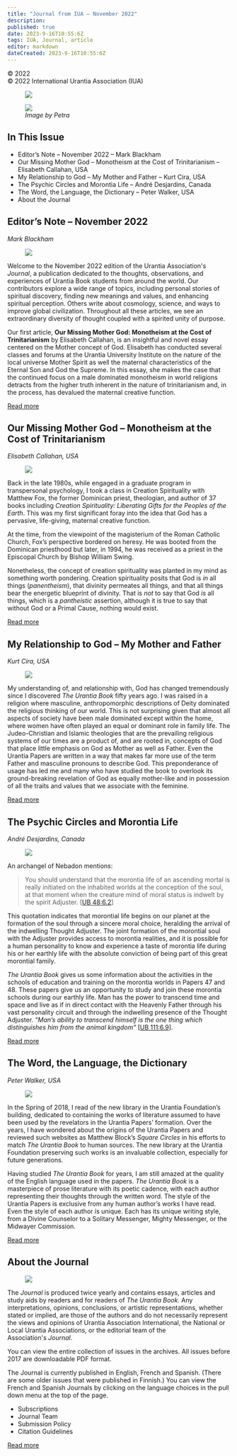```yaml
---
title: "Journal from IUA — November 2022"
description: 
published: true
date: 2023-9-16T10:55:6Z
tags: IUA, Journal, article
editor: markdown
dateCreated: 2023-9-16T10:55:6Z
---
```


<p class="v-card v-sheet theme--light gray lighten-3 px-2">© 2022 <br>© 2022 International Urantia Association (IUA)</p>

<figure id="Figure_1" class="image urantiapedia">
<img src="../../../image/article/IUA_Journal/Journal-Header-Revised-April-2020-706x287.jpg">
</figure>

<figure id="Figure_2" class="image urantiapedia" alt="Image by Petra">
<img src="../../../image/article/IUA_Journal/girl-g1346e1da7_1920_Petra-from-Pixabay-706x423.jpg">
<figcaption><em>Image by Petra</em></figcaption>
</figure>

## In This Issue

- Editor’s Note – November 2022 – Mark Blackham
- Our Missing Mother God – Monotheism at the Cost of Trinitarianism – Elisabeth Callahan, USA
- My Relationship to God – My Mother and Father – Kurt Cira, USA
- The Psychic Circles and Morontia Life – André Desjardins, Canada
- The Word, the Language, the Dictionary – Peter Walker, USA
- About the Journal

## Editor’s Note – November 2022

_Mark Blackham_

<figure id="Figure_3" class="image urantiapedia image-style-align-left" alt="Mark Blackham">
<img src="../../../image/article/IUA_Journal/Mark-B-2022-1-e1674520636764-150x150.jpg">
</figure>

Welcome to the November 2022 edition of the Urantia Association's _Journal_, a publication dedicated to the thoughts, observations, and experiences of Urantia Book students from around the world. Our contributors explore a wide range of topics, including personal stories of spiritual discovery, finding new meanings and values, and enhancing spiritual perception. Others write about cosmology, science, and ways to improve global civilization. Throughout all these articles, we see an extraordinary diversity of thought coupled with a spirited unity of purpose. 

Our first article, **Our Missing Mother God: Monotheism at the Cost of Trinitarianism** by Elisabeth Callahan, is an insightful and novel essay centered on the Mother concept of God. Elisabeth has conducted several classes and forums at the Urantia University Institute on the nature of the local universe Mother Spirit as well the maternal characteristics of the Eternal Son and God the Supreme. In this essay, she makes the case that the continued focus on a male dominated monotheism in world religions detracts from the higher truth inherent in the nature of trinitarianism and, in the process, has devalued the maternal creative function.

[Read more](/en/article/Mark_Blackham/editors_note_november_2022)
<br style="clear:both;"/>

## Our Missing Mother God – Monotheism at the Cost of Trinitarianism

_Elisabeth Callahan, USA_

<figure id="Figure_4" class="image urantiapedia image-style-align-left" alt="mother god gaia">
<img src="../../../image/article/IUA_Journal/Callahan01-150x150.jpg">
</figure>

Back in the late 1980s, while engaged in a graduate program in transpersonal psychology, I took a class in Creation Spirituality with Matthew Fox, the former Dominican priest, theologian, and author of 37 books including _Creation Spirituality: Liberating Gifts for the Peoples of the Earth_. This was my first significant foray into the idea that God has a pervasive, life-giving, maternal creative function.

At the time, from the viewpoint of the magisterium of the Roman Catholic Church, Fox’s perspective bordered on heresy. He was booted from the Dominican priesthood but later, in 1994, he was received as a priest in the Episcopal Church by Bishop William Swing.

Nonetheless, the concept of creation spirituality was planted in my mind as something worth pondering. Creation spirituality posits that God is _in_ all things (_panentheism_), that divinity permeates all things, and that all things bear the energetic blueprint of divinity. That is _not_ to say that God _is_ all things, which is a _pantheistic_ assertion, although it is true to say that without God or a Primal Cause, nothing would exist.

[Read more](/en/article/Elisabeth_Callahan/our_missing_mother_god)
<br style="clear:both;"/>

## My Relationship to God – My Mother and Father

_Kurt Cira, USA_

<figure id="Figure_5" class="image urantiapedia image-style-align-left" alt="family">
<img src="../../../image/article/IUA_Journal/family-gee280b51b_1920-300x200.jpg">
</figure>

My understanding of, and relationship with, God has changed tremendously since I discovered _The Urantia Book_ fifty years ago. I was raised in a religion where masculine, anthropomorphic descriptions of Deity dominated the religious thinking of our world. This is not surprising given that almost all aspects of society have been male dominated except within the home, where women have often played an equal or dominant role in family life. The Judeo-Christian and Islamic theologies that are the prevailing religious systems of our times are a product of, and are rooted in, concepts of God that place little emphasis on God as Mother as well as Father. Even the Urantia Papers are written in a way that makes far more use of the term Father and masculine pronouns to describe God. This preponderance of usage has led me and many who have studied the book to overlook its ground-breaking revelation of God as equally mother-like and in possession of all the traits and values that we associate with the feminine. 

[Read more](/en/article/Kurt_Cira/my_relationship_to_god)
<br style="clear:both;"/>

## The Psychic Circles and Morontia Life

_André Desjardins, Canada_

<figure id="Figure_6" class="image urantiapedia">
<img src="../../../image/article/IUA_Journal/DIVINE-EARTH-PROJECT-by-Kim-S.-MacKenzie-300x222.jpg">
</figure>
An archangel of Nebadon mentions:


> You should understand that the morontia life of an ascending mortal is really initiated on the inhabited worlds at the conception of the soul, at that moment when the creature mind of moral status is indwelt by the spirit Adjuster. [[UB 48:6.2](/en/The_Urantia_Book/48#p6_2)]

This quotation indicates that morontial life begins on our planet at the formation of the soul through a sincere moral choice, heralding the arrival of the indwelling Thought Adjuster. The joint formation of the morontial soul with the Adjuster provides access to morontia realities, and it is possible for a human personality to know and experience a taste of morontia life during his or her earthly life with the absolute conviction of being part of this great morontial family.

_The Urantia Book_ gives us some information about the activities in the schools of education and training on the morontia worlds in Papers 47 and 48. These papers give us an opportunity to study and join these morontia schools during our earthly life. Man has the power to transcend time and space and live as if in direct contact with the Heavenly Father through his vast personality circuit and through the indwelling presence of the Thought Adjuster. _"Man’s ability to transcend himself is the one thing which distinguishes him from the animal kingdom"_ [[UB 111:6.9](/en/The_Urantia_Book/111#p6_9)].

[Read more](/en/article/Andre_Desjardins/the_psychic_circles_and_morontia_life)

## The Word, the Language, the Dictionary

_Peter Walker, USA_

<figure id="Figure_7" class="image urantiapedia image-style-align-left">
<img src="../../../image/article/IUA_Journal/533-Foundation-300x304.jpg">
</figure>

In the Spring of 2018, I read of the new library in the Urantia Foundation’s building, dedicated to containing the works of literature assumed to have been used by the revelators in the Urantia Papers’ formation. Over the years, I have wondered about the origins of the Urantia Papers and reviewed such websites as Matthew Block’s _Square Circles_ in his efforts to match _The Urantia Book_ to human sources. The new library at the Urantia Foundation preserving such works is an invaluable collection, especially for future generations.

Having studied _The_ _Urantia Book_ for years, I am still amazed at the quality of the English language used in the papers. _The Urantia Book_ is a masterpiece of prose literature with its poetic cadence, with each author representing their thoughts through the written word. The style of the Urantia Papers is exclusive from any human author’s works I have read. Even the style of each author is unique. Each has its unique writing style, from a Divine Counselor to a Solitary Messenger, Mighty Messenger, or the Midwayer Commission.

[Read more](/en/article/Peter_Walker/the_word_the_language_the_dictionary)
<br style="clear:both;"/>

## About the Journal

<figure id="Figure_8" class="image urantiapedia" alt="journal">
<img src="../../../image/article/IUA_Journal/Journal-Header-Revised-April-2020-706x287.jpg">
</figure>

The _Journal_ is produced twice yearly and contains essays, articles and study aids by readers and for readers of _The Urantia Book._ Any interpretations, opinions, conclusions, or artistic representations, whether stated or implied, are those of the authors and do not necessarily represent the views and opinions of Urantia Association International, the National or Local Urantia Associations, or the editorial team of the Association's _Journal_.

You can view the entire collection of issues in the archives. All issues before 2017 are downloadable PDF format.

The Journal is currently published in English, French and Spanish. (There are some older issues that were published in Finnish.) You can view the French and Spanish Journals by clicking on the language choices in the pull down menu at the top of the page.


- Subscriptions
- Journal Team
- Submission Policy
- Citation Guidelines


[Read more](https://urantia_association.org/about_the_journal_2)